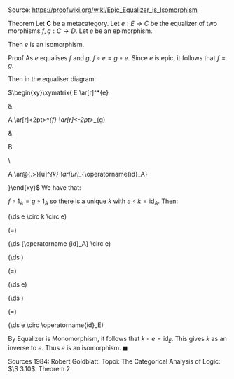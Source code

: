 # 

Source: https://proofwiki.org/wiki/Epic_Equalizer_is_Isomorphism

Theorem
Let $\mathbf C$ be a metacategory.
Let $e: E \to C$ be the equalizer of two morphisms $f, g: C \to D$.
Let $e$ be an epimorphism.

Then $e$ is an isomorphism.


Proof
As $e$ equalises $f$ and $g$, $f \circ e = g \circ e$.
Since $e$ is epic, it follows that $f = g$.

Then in the equaliser diagram: 

$\begin{xy}\xymatrix{
E 
 \ar[r]^*{e}

&

A
 \ar[r]<2pt>^*{f}
 \ar[r]<-2pt>_*{g} 

&

B

\\

A
 \ar@{.>}[u]^*{k}
 \ar[ur]_*{\operatorname{id}_A}

}\end{xy}$
We have that:

$f \circ 1_A = g \circ 1_A$
so there is a unique $k$ with $e \circ k = \operatorname{id}_A$.
Then:














\(\ds e \circ k \circ e\)

\(=\)







\(\ds {\operatorname {id}_A} \circ e\)




















\(\ds \)

\(=\)







\(\ds e\)




















\(\ds \)

\(=\)







\(\ds e \circ \operatorname{id}_E\)










By Equalizer is Monomorphism, it follows that $k \circ e = \operatorname{id}_E$.
This gives $k$ as an inverse to $e$.
Thus $e$ is an isomorphism.
$\blacksquare$


Sources
1984: Robert Goldblatt: Topoi: The Categorical Analysis of Logic: $\S 3.10$: Theorem $2$




